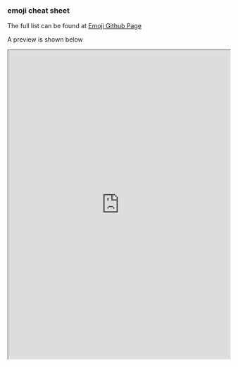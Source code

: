 ### emoji cheat sheet

The full list can be found at [Emoji Github Page](https://github.com/ikatyang/emoji-cheat-sheet)

A preview is shown below

<iframe src="https://github.com/ikatyang/emoji-cheat-sheet/blob/master/README.md/preview/PNaGbb" style="width:100%; height:700px;"></iframe>